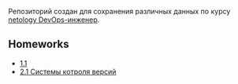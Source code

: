 Репозиторий создан для сохранения различных данных по курсу [netology DevOps-инженер](https://netology.ru/programs/devops).

## Homeworks

* [1.1](/src/homework/1.1) 
* [2.1 Системы котроля версий](/src/homework/2.1)